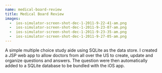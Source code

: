 ```yaml
---
name: medical-board-review
title: Medical Board Review
images:
  -  ios-simulator-screen-shot-dec-1-2011-9-22-41-am.png                    
  -  ios-simulator-screen-shot-dec-1-2011-9-23-07-am.png                    
  -  ios-simulator-screen-shot-dec-1-2011-9-23-35-am.png                    
  -  ios-simulator-screen-shot-dec-1-2011-9-27-05-am.png                    
---
```

A simple multiple choice study aide using SQLite as the data store. I created a JSP web app to allow doctors from all over the US to create, update and organize questions and answers. The question were then automatically added to a SQLite database to be bundled with the iOS app.
